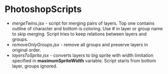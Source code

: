PhotoshopScripts
================
* _mergeTwins.jsx_ - script for merging pairs of layers. Top one contains outline of character and bottom
                     is coloring. Use # in layer or group name to skip merging. Script tries to keep 
                     relations between layers and groups.
* _removeOnlyGroups.jsx_ - remove all groups and preserve layers in original order.
* _layersToSprite.jsx_ - converts layers to big sprite with width limitation specified in **maximumSpriteWidth** variable.
                         Script starts from bottom layer, groups ignored.

